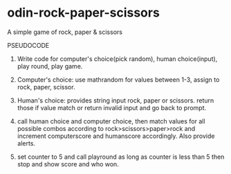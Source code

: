 # odin-rock-paper-scissors
A simple game of rock, paper & scissors

PSEUDOCODE

1. Write code for computer's choice(pick random), human choice(input), play round, play game.

2. Computer's choice: use mathrandom for values between 1-3, assign to rock, paper, scissor. 

3. Human's choice: provides string input rock, paper or scissors. return those if value match or return invalid input and go back to prompt. 

4. call human choice and computer choice, then match values for all possible combos according to rock>scissors>paper>rock and increment computerscore and humanscore accordingly. Also provide alerts.

5. set counter to 5 and call playround as long as counter is  less than 5 then stop and show score and who won. 

